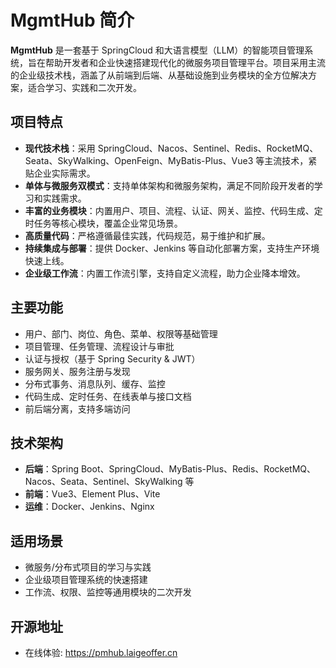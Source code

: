 

# MgmtHub 简介

**MgmtHub** 是一套基于 SpringCloud 和大语言模型（LLM）的智能项目管理系统，旨在帮助开发者和企业快速搭建现代化的微服务项目管理平台。项目采用主流的企业级技术栈，涵盖了从前端到后端、从基础设施到业务模块的全方位解决方案，适合学习、实践和二次开发。

## 项目特点

- **现代技术栈**：采用 SpringCloud、Nacos、Sentinel、Redis、RocketMQ、Seata、SkyWalking、OpenFeign、MyBatis-Plus、Vue3 等主流技术，紧贴企业实际需求。
- **单体与微服务双模式**：支持单体架构和微服务架构，满足不同阶段开发者的学习和实践需求。
- **丰富的业务模块**：内置用户、项目、流程、认证、网关、监控、代码生成、定时任务等核心模块，覆盖企业常见场景。
- **高质量代码**：严格遵循最佳实践，代码规范，易于维护和扩展。
- **持续集成与部署**：提供 Docker、Jenkins 等自动化部署方案，支持生产环境快速上线。
- **企业级工作流**：内置工作流引擎，支持自定义流程，助力企业降本增效。

## 主要功能

- 用户、部门、岗位、角色、菜单、权限等基础管理
- 项目管理、任务管理、流程设计与审批
- 认证与授权（基于 Spring Security & JWT）
- 服务网关、服务注册与发现
- 分布式事务、消息队列、缓存、监控
- 代码生成、定时任务、在线表单与接口文档
- 前后端分离，支持多端访问

## 技术架构

- **后端**：Spring Boot、SpringCloud、MyBatis-Plus、Redis、RocketMQ、Nacos、Seata、Sentinel、SkyWalking 等
- **前端**：Vue3、Element Plus、Vite
- **运维**：Docker、Jenkins、Nginx

## 适用场景

- 微服务/分布式项目的学习与实践
- 企业级项目管理系统的快速搭建
- 工作流、权限、监控等通用模块的二次开发

## 开源地址
- 在线体验: https://pmhub.laigeoffer.cn

